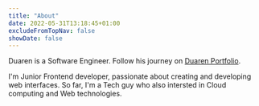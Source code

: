 ```yaml
---
title: "About"
date: 2022-05-31T13:18:45+01:00
excludeFromTopNav: false
showDate: false
---
```

Duaren is a Software Engineer. Follow his journey on [Duaren Portfolio](https://duaren.github.io).

I'm Junior Frontend developer, passionate about creating and developing web interfaces. So far, I'm a Tech guy who also intersted in Cloud computing and Web technologies.